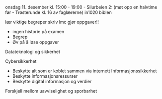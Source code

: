 
onsdag 11. desember kl. 15:00 - 19:00 - Silurbeien 2:
(møt opp en halvtime før - Trøsterunde kl. 16 av faglærerne)
in1020 biblen

lær viktige begreper
skriv lmc
gjør oppgaver!!

- ingen historie på examen
- Begrep
- Øv på å løse oppgaver



Datateknologi og sikkerhet


Cybersikkerhet
- Beskytte alt som er koblet sammen via internett
Informasjonssikkerhet
- Beskytte informasjonsressurser
- Beskytte digital informasjon og verdier


Forskjell mellom uavviselighet og sporbarhet

